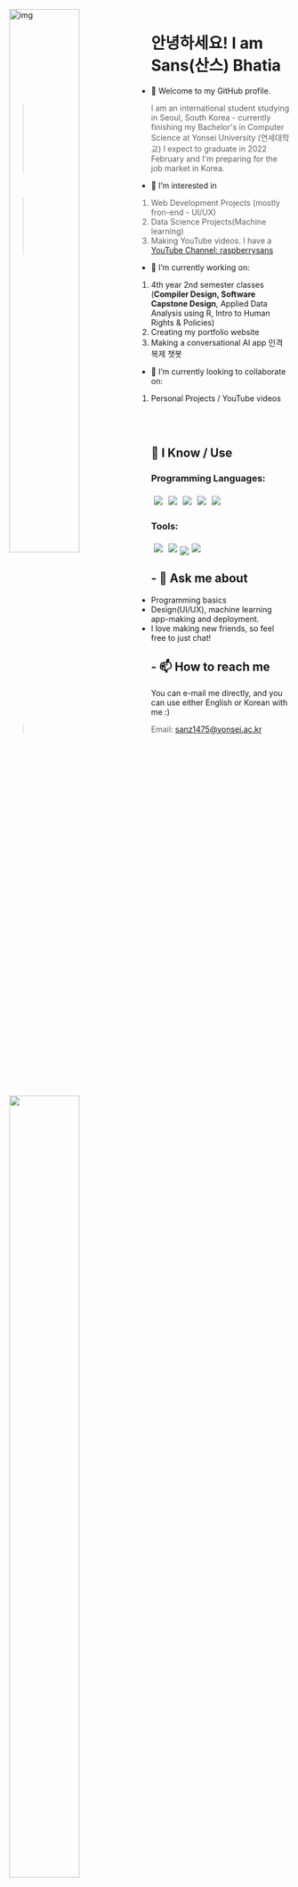 <img align="left" alt="img" src="http://25.media.tumblr.com/72d5855e55a1971645b927c14debc7ce/tumblr_mtjget4P4m1ru39xmo1_500.gif" width="50%" height="auto" />
<div align="left">
<h1> 안녕하세요! I am Sans(산스) Bhatia </h1>
</div>

- 👋 Welcome to my GitHub profile.
> I am an international student studying in Seoul, South Korea - currently finishing my Bachelor's in Computer Science at Yonsei University (연세대학교)
> I expect to graduate in 2022 February and I'm preparing for the job market in Korea.
- 👀 I’m interested in
> 1. Web Development Projects (mostly fron-end - UI/UX)
> 2. Data Science Projects(Machine learning)
> 3. Making YouTube videos. I have a <a href="https://www.youtube.com/channel/UC11rT-5FwqUB64nGWe3DuiQ">YouTube Channel: raspberrysans</a>

<img width="50%" height="60%" display="flex-wrap" align="left" src="https://github-readme-stats.vercel.app/api?username=sanz1475&show_icons=true&hide_border=true" />

<div align="left">
  
- 🌱 I’m currently working on:
  
1. 4th year 2nd semester classes (<b>Compiler Design, Software Capstone Design</b>, 
  Applied Data Analysis using R, Intro to Human Rights & Policies)
2. Creating my portfolio website
3. Making a conversational AI app 인격 복제 챗봇 

- 💞️ I’m currently looking to collaborate on:
  
1. Personal Projects / YouTube videos
</div>

</br> </br>

## 🧠 I Know / Use

### Programming Languages:

<img src="https://img.shields.io/badge/-C++-black?style=for-the-badge&logo=c%2B%2B&logoColor=blue" style="margin:5px" /><img src="http://img.shields.io/badge/-python-black?style=for-the-badge&logo=python&logoColor=blue" style="margin:5px" /><img src="http://img.shields.io/badge/-c-black?style=for-the-badge&logo=c&logoColor=white" style="margin:5px" /><img src="http://img.shields.io/badge/-java-black?style=for-the-badge&logo=java&logoColor=orange" style="margin:5px" /><img src="http://img.shields.io/badge/-javascript-black?style=for-the-badge&logo=javascript" style="margin:5px" />


### Tools:

<img src="http://img.shields.io/badge/-gitgub-black?style=for-the-badge&logo=github" style="margin:5px" /><img src="http://img.shields.io/badge/-finalcut-black?style=for-the-badge&logo=unity" style="margin:5px" /><img src="http://img.shields.io/badge/-notion-black?style=for-the-badge&logo=notion" style="margin:25x" /><img src="http://img.shields.io/badge/-react-black?style=for-the-badge&logo=react&logoColor=red" style="margin:5px" />

## - 💬 Ask me about

-  Programming basics
-  Design(UI/UX), machine learning app-making and deployment.
-  I love making new friends, so feel free to just chat!

## - 📫 How to reach me

You can e-mail me directly, and you can use either English or Korean with me :)
> Email: <a href="mailto:sanz1475@yonsei.ac.kr">sanz1475@yonsei.ac.kr</a>

<!---
sanz1475/sanz1475 is a ✨ special ✨ repository because its `README.md` (this file) appears on your GitHub profile.
You can click the Preview link to take a look at your changes.
--->
